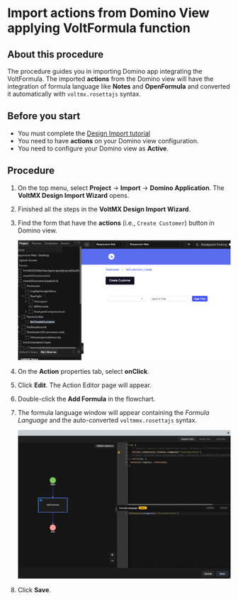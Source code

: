 # Import actions from Domino View applying VoltFormula function

## About this procedure

The procedure guides you in importing Domino app integrating the VoltFormula. The imported **actions** from the Domino view will have the integration of formula language like **Notes** and **OpenFormula** and converted it automatically with `voltmx.rosettajs` syntax.

## Before you start

- You must complete the [Design Import tutorial](../tutorials/designimport.md)
- You need to have **actions** on your Domino view configuration. 
- You need to configure your Domino view as **Active**.

## Procedure

1. On the top menu, select **Project** &rarr; **Import** &rarr; **Domino Application**. The **VoltMX Design Import Wizard** opens.
2. Finished all the steps in the **VoltMX Design Import Wizard**.
3. Find the form that have the **actions** (i.e., `Create Customer`) button in Domino view.

    ![](../assets/images/dibutton.png)

4. On the **Action** properties tab, select **onClick**.
5. Click **Edit**. The Action Editor page will appear.
6. Double-click the **Add Formula** in the flowchart.
7. The formula language window will appear containing the *Formula Language* and the auto-converted `voltmmx.rosettajs` syntax.

    ![](../assets/images/divoltformula.png) 

8. Click **Save**.

